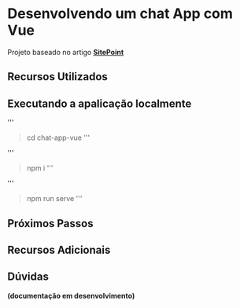 # Desenvolvendo um chat App com Vue

Projeto baseado no artigo **[SitePoint](https://www.sitepoint.com/pusher-vue-real-time-chat-app/)**

## Recursos Utilizados

## Executando a apalicação localmente

'''
> cd chat-app-vue
'''

'''
> npm i
'''

'''
> npm run serve
'''

## Próximos Passos

## Recursos Adicionais

## Dúvidas

**(documentação em desenvolvimento)**
